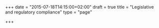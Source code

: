 +++
date = "2015-07-18T14:15:00+02:00"
draft = true
title = "Legislative and regulatory compliance"
type = "page"

+++

